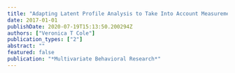 ```yaml
---
title: "Adapting Latent Profile Analysis to Take Into Account Measurement Noninvariance"
date: 2017-01-01
publishDate: 2020-07-19T15:13:50.200294Z
authors: ["Veronica T Cole"]
publication_types: ["2"]
abstract: ""
featured: false
publication: "*Multivariate Behavioral Research*"
---
```


